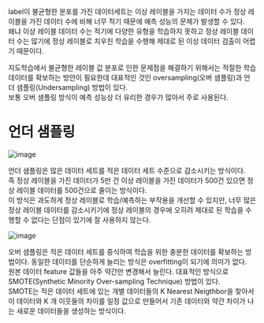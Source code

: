 label이 불균형한 분포를 가진 데이터세트는 이상 레이블을 가지는 데이터 수가 정상 레이블을 가진 데이터 수에 비해 너무 적기 때문에 예측 성능의 문제가 발생할 수 있다.   
왜냐 이상 레이블 데이터 수는 적기에 다양한 유형을 학습하지 못하고 정상 레이블 데이터 수는 많기에 정상 레이블로 치우친 학습을 수행해 제대로 된 이상 데이터 검출이 어렵기 때문이다.

지도학습에서 불균형한 레이블 값 분포로 인한 문제점을 해결하기 위해서는 적절한 학습 데이터를 확보하는 방안이 필요한데 대표적인 것인 oversampling(오버 샘플링)과 언더 샘플링(Undersampling) 방법이 있다.   
보통 오버 샘플링 방식이 예측 성능상 더 유리한 경우가 많아서 주로 사용된다.

# 언더 샘플링

![image](https://user-images.githubusercontent.com/66999675/132154801-fc3f0c8c-11f6-4482-9c7b-fe61771b4b7e.png)  

언더 샘플링은 많은 데이터 세트를 적은 데이터 세트 수준으로 감소시키는 방식이다.   
즉 정상 레이블을 가진 데이터가 5만 건 이상 레이블을 가진 데이터가 500건 있으면 정상 레이블 데이터를 500건으로 줄이는 방식이다.  
이 방식은 과도하게 정상 레이블로 학습/예측하는 부작용을 개선할 수 있지만, 너무 많은 정상 레이블 데이터를 감소시키기에 정상 레이블의 경우에 오히려 제대로 된 학습을 수행할 수 없다는 단점이 있기에 잘 사용하지 않는다.  

![image](https://user-images.githubusercontent.com/66999675/132154849-c9c333d3-4deb-4b67-a2ec-c535bcf7ca8d.png)  

오버 샘플링은 적은 데이터 세트를 증식하여 학습을 위한 충분한 데이터를 확보하는 방법이다. 동일한 데이터를 단순하게 늘리는 방식은 overfitting이 되기에 의미가 없다.   
원본 데이터 feature 값들을 아주 약간만 변경해서 늘린다. 대표적인 방식으로 SMOTE(Synthetic Minority Over-sampling Technique) 방법이 있다.  
SMOTE는 적은 데이터 세트에 있는 개별 데이터들의 K Nearest Neigthbor을 찾아서 이 데이터와 K 개 이웃들의 차이를 일정 값으로 만들어서 기존 데이터와 약간 차이가 나는 새로운 데이터들을 생성하는 방식이다.
